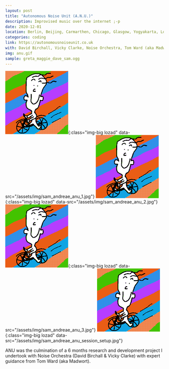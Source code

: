 ```yaml
---
layout: post
title: "Autonomous Noise Unit (A.N.U.)"
description: Improvised music over the internet ;-p
date: 2020-12-01
location: Berlin, Beijing, Carmarthen, Chicago, Glasgow, Yogyakarta, London, Manchester, Newcastle & Tokyo
categories: coding
link: https://autonomousnoiseunit.co.uk
with: David Birchall, Vicky Clarke, Noise Orchestra, Tom Ward (aka Madwort), Aziz Lewandowski, Kae-san, Kate Armitage, Greta Buitkute, Yan Jun, Ikbal Lubys, Maggie Nicols, Tyler Damon, Charlotte Keeffe
img: anu.gif
sample: greta_maggie_dave_sam.ogg
---
```


![Autonomous-Noise-Unit](/assets/img/happytom.png){:class="img-big lozad" data-src="/assets/img/sam_andreae_anu_1.jpg"}
![Autonomous-Noise-Unit](/assets/img/happytom.png){:class="img-big lozad" data-src="/assets/img/sam_andreae_anu_2.jpg"}
![Autonomous-Noise-Unit](/assets/img/happytom.png){:class="img-big lozad" data-src="/assets/img/sam_andreae_anu_3.jpg"}
![Autonomous-Noise-Unit](/assets/img/happytom.png){:class="img-big lozad" data-src="/assets/img/sam_andreae_anu_session_setup.jpg"}

ANU was the culmination of a 6 months research and development project I undertook with Noise Orchestra (David Birchall & Vicky Clarke) with expert guidance from Tom Ward (aka Madwort).